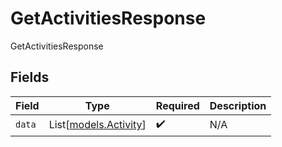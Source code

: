 # GetActivitiesResponse

GetActivitiesResponse


## Fields

| Field                                          | Type                                           | Required                                       | Description                                    |
| ---------------------------------------------- | ---------------------------------------------- | ---------------------------------------------- | ---------------------------------------------- |
| `data`                                         | List[[models.Activity](../models/activity.md)] | :heavy_check_mark:                             | N/A                                            |